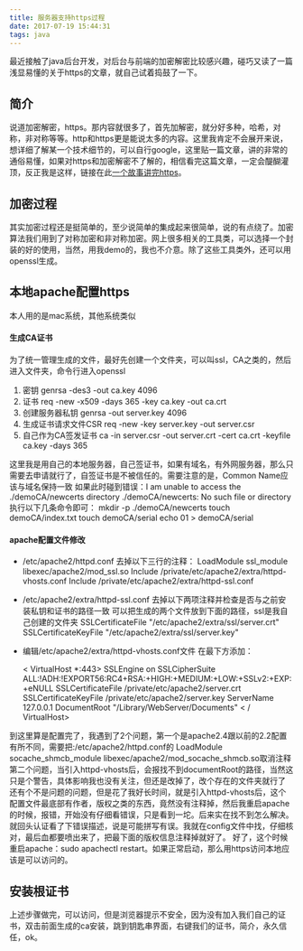 ```yaml
---
title: 服务器支持https过程
date: 2017-07-19 15:44:31
tags: java
---
```

最近接触了java后台开发，对后台与前端的加密解密比较感兴趣，碰巧又读了一篇浅显易懂的关于https的文章，就自己试着捣鼓了一下。
<!-- more -->
## 简介
说道加密解密，https。那内容就很多了，首先加解密，就分好多种，哈希，对称，非对称等等。http和https更是能说太多的内容。这里我肯定不会展开来说，想详细了解某一个技术细节的，可以自行google，这里贴一篇文章，讲的非常的通俗易懂，如果对https和加密解密不了解的，相信看完这篇文章，一定会醍醐灌顶，反正我是这样，链接在此[一个故事讲完https][1]。

## 加密过程
其实加密过程还是挺简单的，至少说简单的集成起来很简单，说的有点绕了。加密算法我们用到了对称加密和非对称加密。网上很多相关的工具类，可以选择一个封装的好的使用，当然，用我demo的，我也不介意。除了这些工具类外，还可以用openssl生成。
## 本地apache配置https
本人用的是mac系统，其他系统类似
#### 生成CA证书
为了统一管理生成的文件，最好先创建一个文件夹，可以叫ssl，CA之类的，然后进入文件夹，命令行进入openssl

 1. 密钥 genrsa -des3 -out ca.key 4096
 2. 证书 req -new -x509 -days 365 -key ca.key -out ca.crt
 3. 创建服务器私钥 genrsa -out server.key 4096
 4. 生成证书请求文件CSR req -new -key server.key -out server.csr
 5. 自己作为CA签发证书 ca -in server.csr -out server.crt -cert ca.crt -keyfile ca.key -days 365




这里我是用自己的本地服务器，自己签证书，如果有域名，有外网服务器，那么只需要去申请就行了，自签证书是不被信任的。需要注意的是，Common Name应该与域名保持一致
如果此时碰到错误：I am unable to access the ./demoCA/newcerts directory ./demoCA/newcerts: No such file or directory
执行以下几条命令即可：
mkdir -p ./demoCA/newcerts
touch demoCA/index.txt
touch demoCA/serial
echo 01 > demoCA/serial

#### apache配置文件修改

 - /etc/apache2/httpd.conf
 去掉以下三行的注释：
LoadModule ssl_module libexec/apache2/mod_ssl.so
Include /private/etc/apache2/extra/httpd-vhosts.conf
Include /private/etc/apache2/extra/httpd-ssl.conf
 - /etc/apache2/extra/httpd-ssl.conf
 去掉以下两项注释并检查是否与之前安装私钥和证书的路径一致
可以把生成的两个文件放到下面的路径，ssl是我自己创建的文件夹
SSLCertificateFile "/etc/apache2/extra/ssl/server.crt"
SSLCertificateKeyFile "/etc/apache2/extra/ssl/server.key"
 - 编辑/etc/apache2/extra/httpd-vhosts.conf文件
 在最下方添加：

    < VirtualHost *:443>
    SSLEngine on
    SSLCipherSuite ALL:!ADH:!EXPORT56:RC4+RSA:+HIGH:+MEDIUM:+LOW:+SSLv2:+EXP:+eNULL
    SSLCertificateFile /private/etc/apache2/server.crt
    SSLCertificateKeyFile /private/etc/apache2/server.key
    ServerName 127.0.0.1 
    DocumentRoot "/Library/WebServer/Documents"
< / VirtualHost>

到这里算是配置完了，我遇到了2个问题，第一个是apache2.4跟以前的2.2配置有所不同，需要把:/etc/apache2/httpd.conf的
LoadModule socache_shmcb_module libexec/apache2/mod_socache_shmcb.so取消注释
第二个问题，当引入httpd-vhosts后，会报找不到documentRoot的路径，当然这只是个警告，具体影响我也没有关注，但还是改掉了，改个存在的文件夹就行了
还有个不是问题的问题，但是花了我好长时间，就是引入httpd-vhosts后，这个配置文件最底部有作者，版权之类的东西，竟然没有注释掉，然后我重启apache的时候，报错，开始没有仔细看错误，只是看到一坨。后来实在找不到怎么解决。就回头认证看了下错误描述，说是可能拼写有误。我就在config文件中找，仔细核对，最后血都要喷出来了，把最下面的版权信息注释掉就好了。
好了，这个时候重启apache：sudo apachectl restart。如果正常启动，那么用https访问本地应该是可以访问的。
## 安装根证书
上述步骤做完，可以访问，但是浏览器提示不安全，因为没有加入我们自己的证书，双击前面生成的ca安装，跳到钥匙串界面，右键我们的证书，简介，永久信任，ok。

  [1]: https://mp.weixin.qq.com/s?__biz=MzAxOTc0NzExNg==&mid=2665513779&idx=1&sn=a1de58690ad4f95111e013254a026ca2&chksm=80d67b70b7a1f26697fa1626b3e9830dbdf4857d7a9528d22662f2e43af149265c4fd1b60024#rd
